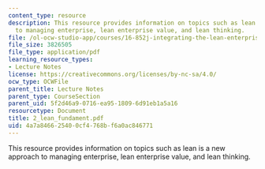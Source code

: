 ```yaml
---
content_type: resource
description: This resource provides information on topics such as lean is a new approach
  to managing enterprise, lean enterprise value, and lean thinking.
file: /ol-ocw-studio-app/courses/16-852j-integrating-the-lean-enterprise-fall-2005/4a7a846625400cf4768bf6a0ac846771_2_lean_fundament.pdf
file_size: 3826505
file_type: application/pdf
learning_resource_types:
- Lecture Notes
license: https://creativecommons.org/licenses/by-nc-sa/4.0/
ocw_type: OCWFile
parent_title: Lecture Notes
parent_type: CourseSection
parent_uid: 5f2d46a9-0716-ea95-1809-6d91eb1a5a16
resourcetype: Document
title: 2_lean_fundament.pdf
uid: 4a7a8466-2540-0cf4-768b-f6a0ac846771
---
```

This resource provides information on topics such as lean is a new approach to managing enterprise, lean enterprise value, and lean thinking.